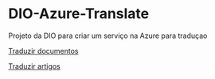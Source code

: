 # DIO-Azure-Translate

Projeto da DIO para criar um serviço na Azure para traduçao 


[Traduzir documentos]([https://www.genome.gov/](https://colab.research.google.com/drive/1iLrGH1BqqkdCGgZ8WzNgPj2iWoAHhGSa?usp=sharing))


[Traduzir artigos]([https://www.genome.gov/](https://colab.research.google.com/drive/17QDLzpi6y8HLuPuL_ke_j999w-jBTts3?usp=sharing))
